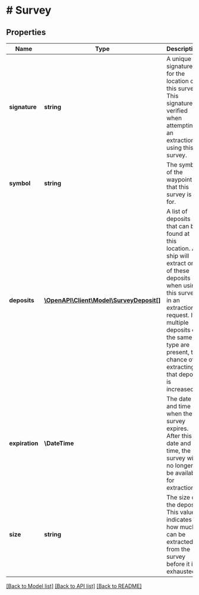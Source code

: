 # # Survey

## Properties

Name | Type | Description | Notes
------------ | ------------- | ------------- | -------------
**signature** | **string** | A unique signature for the location of this survey. This signature is verified when attempting an extraction using this survey. |
**symbol** | **string** | The symbol of the waypoint that this survey is for. |
**deposits** | [**\OpenAPI\Client\Model\SurveyDeposit[]**](SurveyDeposit.md) | A list of deposits that can be found at this location. A ship will extract one of these deposits when using this survey in an extraction request. If multiple deposits of the same type are present, the chance of extracting that deposit is increased. |
**expiration** | **\DateTime** | The date and time when the survey expires. After this date and time, the survey will no longer be available for extraction. |
**size** | **string** | The size of the deposit. This value indicates how much can be extracted from the survey before it is exhausted. |

[[Back to Model list]](../../README.md#models) [[Back to API list]](../../README.md#endpoints) [[Back to README]](../../README.md)
